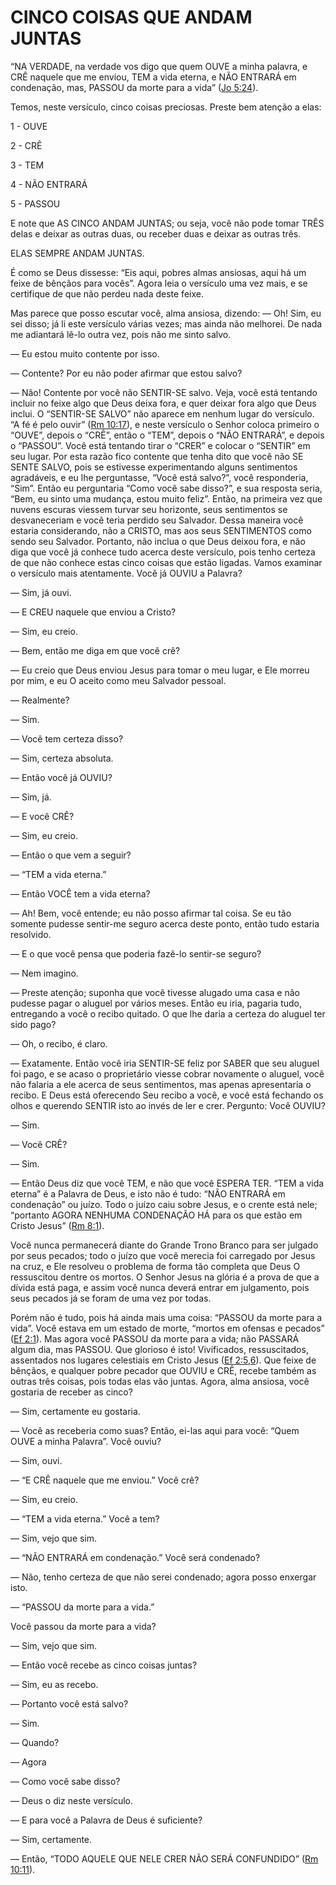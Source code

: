 # CINCO COISAS QUE ANDAM JUNTAS 

“NA VERDADE, na verdade vos digo que quem OUVE a minha palavra, e CRÊ naquele que me enviou, TEM a vida eterna, e NÃO ENTRARÁ em condenação, mas, PASSOU da morte para a vida” ([Jo 5:24](http://bibliaonline.com.br/acf/jo/5/24)).

Temos, neste versículo, cinco coisas preciosas. Preste bem atenção a elas:

1 - OUVE

2 - CRÊ

3 - TEM

4 - NÃO ENTRARÁ

5 - PASSOU

E note que AS CINCO ANDAM JUNTAS; ou seja, você não pode tomar TRÊS delas e deixar as outras duas, ou receber duas e deixar as outras três.

ELAS SEMPRE ANDAM JUNTAS.

É como se Deus dissesse: “Eis aqui, pobres almas ansiosas, aqui há um feixe de bênçãos para vocês”. Agora leia o versículo uma vez mais, e se certifique de que não perdeu nada deste feixe.

Mas parece que posso escutar você, alma ansiosa, dizendo: — Oh! Sim, eu sei disso; já li este versículo várias vezes; mas ainda não melhorei. De nada me adiantará lê-lo outra vez, pois não me sinto salvo.

— Eu estou muito contente por isso.

— Contente? Por eu não poder afirmar que estou salvo?

— Não! Contente por você não SENTIR-SE salvo. Veja, você está tentando incluir no feixe algo que Deus deixa fora, e quer deixar fora algo que Deus inclui. O “SENTIR-SE SALVO” não aparece em nenhum lugar do versículo. “A fé é pelo ouvir” ([Rm 10:17](http://bibliaonline.com.br/acf/rm/10/17)), e neste versículo o Senhor coloca primeiro o “OUVE”, depois o “CRÊ”, então o “TEM”, depois o “NÃO ENTRARÁ”, e depois o “PASSOU”. Você está tentando tirar o “CRER” e colocar o “SENTIR” em seu lugar. Por esta razão fico contente que tenha dito que você não SE SENTE SALVO, pois se estivesse experimentando alguns sentimentos agradáveis, e eu lhe perguntasse, “Você está salvo?”, você responderia, “Sim”. Então eu perguntaria “Como você sabe disso?”, e sua resposta seria, “Bem, eu sinto uma mudança, estou muito feliz”. Então, na primeira vez que nuvens escuras viessem turvar seu horizonte, seus sentimentos se desvaneceriam e você teria perdido seu Salvador. Dessa maneira você estaria considerando, não a CRISTO, mas aos seus SENTIMENTOS como sendo seu Salvador. Portanto, não inclua o que Deus deixou fora, e não diga que você já conhece tudo acerca deste versículo, pois tenho certeza de que não conhece estas cinco coisas que estão ligadas. Vamos examinar o versículo mais atentamente. Você já OUVIU a Palavra?

— Sim, já ouvi.

— E CREU naquele que enviou a Cristo?

— Sim, eu creio.

— Bem, então me diga em que você crê?

— Eu creio que Deus enviou Jesus para tomar o meu lugar, e Ele morreu por mim, e eu O aceito como meu Salvador pessoal.

— Realmente?

— Sim.

— Você tem certeza disso?

— Sim, certeza absoluta.

— Então você já OUVIU?

— Sim, já.

— E você CRÊ?

— Sim, eu creio.

— Então o que vem a seguir?

— “TEM a vida eterna.”

— Então VOCÊ tem a vida eterna?

— Ah! Bem, você entende; eu não posso afirmar tal coisa. Se eu tão somente pudesse sentir-me seguro acerca deste ponto, então tudo estaria resolvido.

— E o que você pensa que poderia fazê-lo sentir-se seguro?

— Nem imagino.

— Preste atenção; suponha que você tivesse alugado uma casa e não pudesse pagar o aluguel por vários meses. Então eu iria, pagaria tudo, entregando a você o recibo quitado. O que lhe daria a certeza do aluguel ter sido pago?

— Oh, o recibo, é claro.

— Exatamente. Então você iria SENTIR-SE feliz por SABER que seu aluguel foi pago, e se acaso o proprietário viesse cobrar novamente o aluguel, você não falaria a ele acerca de seus sentimentos, mas apenas apresentaria o recibo. E Deus está oferecendo Seu recibo a você, e você está fechando os olhos e querendo SENTIR isto ao invés de ler e crer. Pergunto: Você OUVIU?

— Sim.

— Você CRÊ?

— Sim.

— Então Deus diz que você TEM, e não que você ESPERA TER. “TEM a vida eterna” é a Palavra de Deus, e isto não é tudo: “NÃO ENTRARÁ em condenação” ou juízo. Todo o juízo caiu sobre Jesus, e o crente está nele; “portanto AGORA NENHUMA CONDENAÇÃO HÁ para os que estão em Cristo Jesus” ([Rm 8:1](http://bibliaonline.com.br/acf/rm/8/1)).

Você nunca permanecerá diante do Grande Trono Branco para ser julgado por seus pecados; todo o juízo que você merecia foi carregado por Jesus na cruz, e Ele resolveu o problema de forma tão completa que Deus O ressuscitou dentre os mortos. O Senhor Jesus na glória é a prova de que a dívida está paga, e assim você nunca deverá entrar em julgamento, pois seus pecados já se foram de uma vez por todas.

Porém não é tudo, pois há ainda mais uma coisa: “PASSOU da morte para a vida”. Você estava em um estado de morte, “mortos em ofensas e pecados” ([Ef 2:1](http://bibliaonline.com.br/acf/ef/2/1)). Mas agora você PASSOU da morte para a vida; não PASSARÁ algum dia, mas PASSOU. Que glorioso é isto! Vivificados, ressuscitados, assentados nos lugares celestiais em Cristo Jesus ([Ef 2:5,6](http://bibliaonline.com.br/acf/ef/2/5,6)). Que feixe de bênçãos, e qualquer pobre pecador que OUVIU e CRÊ, recebe também as outras três coisas, pois todas elas vão juntas. Agora, alma ansiosa, você gostaria de receber as cinco?

— Sim, certamente eu gostaria.

— Você as receberia como suas? Então, ei-las aqui para você: “Quem OUVE a minha Palavra”. Você ouviu?

— Sim, ouvi.

— “E CRÊ naquele que me enviou.” Você crê?

— Sim, eu creio.

— “TEM a vida eterna.” Você a tem?

— Sim, vejo que sim.

— “NÃO ENTRARÁ em condenação.” Você será condenado?

— Não, tenho certeza de que não serei condenado; agora posso enxergar isto.

— “PASSOU da morte para a vida.”

Você passou da morte para a vida?

— Sim, vejo que sim.

— Então você recebe as cinco coisas juntas?

— Sim, eu as recebo.

— Portanto você está salvo?

— Sim.

— Quando?

— Agora

— Como você sabe disso?

— Deus o diz neste versículo.

— E para você a Palavra de Deus é suficiente?

— Sim, certamente.

— Então, “TODO AQUELE QUE NELE CRER NÃO SERÁ CONFUNDIDO” ([Rm 10:11](http://bibliaonline.com.br/acf/rm/10/11)).